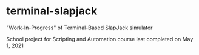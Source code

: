 # terminal-slapjack
"Work-In-Progress" of Terminal-Based SlapJack simulator

School project for Scripting and Automation course last completed on May 1, 2021
